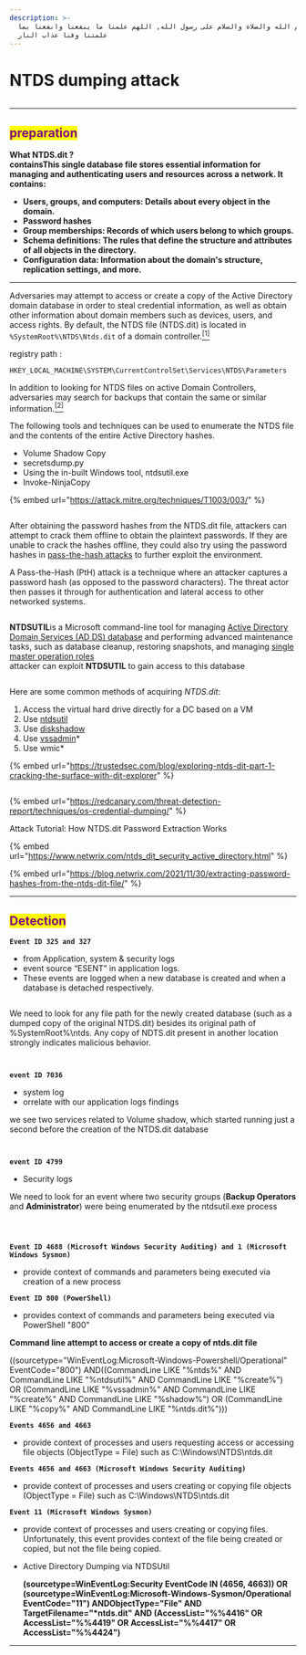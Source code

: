 ```yaml
---
description: >-
  بسم الله والصلاة والسلام على رسول الله, اللهم علمنا ما ينفعنا وانفعنا بما
  علمتنا وقنا عذاب النار
---
```


# NTDS dumping attack

<figure><img src="../.gitbook/assets/1713556290523.jpg" alt=""><figcaption></figcaption></figure>

***

## <mark style="color:purple;">preparation</mark>&#x20;

**What NTDS.dit ?**\
&#x20;**containsThis single database file stores essential information for managing and authenticating users and resources across a network. It contains:**&#x20;

* **Users, groups, and computers: Details about every object in the domain.**
* **Password hashes**
* **Group memberships: Records of which users belong to which groups.**
* **Schema definitions: The rules that define the structure and attributes of all objects in the directory.**
* **Configuration data: Information about the domain's structure, replication settings, and more.**&#x20;

***

Adversaries may attempt to access or create a copy of the Active Directory domain database in order to steal credential information, as well as obtain other information about domain members such as devices, users, and access rights. By default, the NTDS file (NTDS.dit) is located in `%SystemRoot%\NTDS\Ntds.dit` of a domain controller.[<sup>\[1\]</sup>](https://en.wikipedia.org/wiki/Active_Directory)

registry path :&#x20;

```
HKEY_LOCAL_MACHINE\SYSTEM\CurrentControlSet\Services\NTDS\Parameters
```

In addition to looking for NTDS files on active Domain Controllers, adversaries may search for backups that contain the same or similar information.[<sup>\[2\]</sup>](http://adsecurity.org/?p=1275)

The following tools and techniques can be used to enumerate the NTDS file and the contents of the entire Active Directory hashes.

* Volume Shadow Copy
* secretsdump.py
* Using the in-built Windows tool, ntdsutil.exe
* Invoke-NinjaCopy

{% embed url="https://attack.mitre.org/techniques/T1003/003/" %}

<figure><img src="../.gitbook/assets/Screenshot 2025-10-05 at 10-57-22 OS Credential Dumping NTDS Sub-technique T1003.003 - Enterprise MITRE ATT&#x26;CK®.png" alt=""><figcaption></figcaption></figure>

After obtaining the password hashes from the NTDS.dit file, attackers can attempt to crack them offline to obtain the plaintext passwords. If they are unable to crack the hashes offline, they could also try using the password hashes in [pass-the-hash attacks](https://academy.hackthebox.com/course/preview/password-attacks) to further exploit the environment.

A Pass-the-Hash (PtH) attack is a technique where an attacker captures a password hash (as opposed to the password characters). The threat actor then passes it through for authentication and lateral access to other networked systems.

<figure><img src="../.gitbook/assets/1_47PwbJ-KnIdHj7NWYafmvQ.png" alt=""><figcaption></figcaption></figure>

**NTDSUTIL**is a Microsoft command-line tool for managing [Active Directory Domain Services (AD DS) database](https://www.google.com/search?client=firefox-b-d\&sca_esv=efbb7c509a58d99b\&sxsrf=AE3TifPZ65_nlw3bvnyC-U7vU_KObrvokA%3A1759651369210\&q=Active+Directory+Domain+Services+%28AD+DS%29+database\&source=lnms\&fbs=AIIjpHxU7SXXniUZfeShr2fp4giZ1Y6MJ25_tmWITc7uy4KIeoJTKjrFjVxydQWqI2NcOhYPURIv2wPgv_w_sE_0Sc6QqqU7k8cSQndc5mTXCIWHa_uc-TjDJYRtLl-RKXlVOTL5mI-WiiglTJRFGvAEXXnfWyfSz0RcKTdc0SVijutDrGKDjzC7BDwXiykPpSqg3pwIolHdg3emZvghVVSMs5T2veRtSA\&sa=X\&ved=2ahUKEwjHs42vzIyQAxWNVaQEHTWBIHIQgK4QegQIARAC\&biw=1485\&bih=711\&dpr=1.25\&mstk=AUtExfDLiipAQh7xSIma1SrCgKkpA21WUX53WAP1fG0DRiZY87gdyZd6T9tvnE7AIu-tzrZIzdidAN2hfz5kUFxJ1OLz07Be4doY6fC_SL9lWBvwm5gi93fv5DWVkLk9IPjpAhVTi44w4YgWVIldszOpEaNw2zEyPI2cePvnB9nLMAvSdPy7p212TexhgDYRmkt-2S2h1FWVU3cK_N8fwDesdIYmFAG9Pq7050vbzlaE3eq9g6teXlxEY4aWylI8T-eo0HNZdr1VHiUkmujRTEUL9Fyu0nwuHai2Wz8IulN1weZulw\&csui=3) and performing advanced maintenance tasks, such as database cleanup, restoring snapshots, and managing [single master operation roles](https://www.google.com/search?client=firefox-b-d\&sca_esv=efbb7c509a58d99b\&sxsrf=AE3TifPZ65_nlw3bvnyC-U7vU_KObrvokA%3A1759651369210\&q=single+master+operation+roles\&source=lnms\&fbs=AIIjpHxU7SXXniUZfeShr2fp4giZ1Y6MJ25_tmWITc7uy4KIeoJTKjrFjVxydQWqI2NcOhYPURIv2wPgv_w_sE_0Sc6QqqU7k8cSQndc5mTXCIWHa_uc-TjDJYRtLl-RKXlVOTL5mI-WiiglTJRFGvAEXXnfWyfSz0RcKTdc0SVijutDrGKDjzC7BDwXiykPpSqg3pwIolHdg3emZvghVVSMs5T2veRtSA\&sa=X\&ved=2ahUKEwjHs42vzIyQAxWNVaQEHTWBIHIQgK4QegQIARAD\&biw=1485\&bih=711\&dpr=1.25\&mstk=AUtExfDLiipAQh7xSIma1SrCgKkpA21WUX53WAP1fG0DRiZY87gdyZd6T9tvnE7AIu-tzrZIzdidAN2hfz5kUFxJ1OLz07Be4doY6fC_SL9lWBvwm5gi93fv5DWVkLk9IPjpAhVTi44w4YgWVIldszOpEaNw2zEyPI2cePvnB9nLMAvSdPy7p212TexhgDYRmkt-2S2h1FWVU3cK_N8fwDesdIYmFAG9Pq7050vbzlaE3eq9g6teXlxEY4aWylI8T-eo0HNZdr1VHiUkmujRTEUL9Fyu0nwuHai2Wz8IulN1weZulw\&csui=3)\
attacker can exploit **NTDSUTIL** to gain access to this database

<figure><img src="../.gitbook/assets/untitled-1.png" alt=""><figcaption></figcaption></figure>

Here are some common methods of acquiring _NTDS.dit_:

1. Access the virtual hard drive directly for a DC based on a VM
2. Use [ntdsutil](https://learn.microsoft.com/en-us/previous-versions/windows/it-pro/windows-server-2012-r2-and-2012/cc753343\(v=ws.11\))
3. Use [diskshadow](https://learn.microsoft.com/en-us/windows-server/administration/windows-commands/diskshadow)
4. Use [vssadmin](https://learn.microsoft.com/en-us/windows-server/administration/windows-commands/vssadmin)\*
5. Use wmic\*

{% embed url="https://trustedsec.com/blog/exploring-ntds-dit-part-1-cracking-the-surface-with-dit-explorer" %}

<figure><img src="../.gitbook/assets/Screenshot 2025-10-05 at 11-34-50 OS Credential Dumping - Red Canary Threat Detection Report.png" alt=""><figcaption></figcaption></figure>

{% embed url="https://redcanary.com/threat-detection-report/techniques/os-credential-dumping/" %}



Attack Tutorial: How NTDS.dit Password Extraction Works

{% embed url="https://www.netwrix.com/ntds_dit_security_active_directory.html" %}

{% embed url="https://blog.netwrix.com/2021/11/30/extracting-password-hashes-from-the-ntds-dit-file/" %}

***

## <mark style="color:purple;">**Detection**</mark> <a href="#mcetoc_1i6eoeekd77" id="mcetoc_1i6eoeekd77"></a>

**`Event ID 325 and 327`**

* from Application, system & security logs&#x20;
* event source “ESENT” in application logs.
* These events are logged when a new database is created and when a database is detached respectively.

<figure><img src="../.gitbook/assets/3IURRM2RSbVCwyN2S6uB6maq1hnDpSSj.png" alt=""><figcaption></figcaption></figure>

We need to look for any file path for the newly created database (such as a dumped copy of the original NTDS.dit) besides its original path of %SystemRoot%\ntds. Any copy of NDTS.dit present in another location strongly indicates malicious behavior.

<figure><img src="../.gitbook/assets/iQ3uMZUAvlLn1RzlGFcFpIVlemB8j3QJ.png" alt=""><figcaption></figcaption></figure>

<figure><img src="../.gitbook/assets/eMU7bf5V2yxXt6XT1AOZoO3a9yHJabJq.png" alt=""><figcaption></figcaption></figure>

**`event ID 7036`**

* system log
* orrelate with our application logs findings

we see two services related to Volume shadow, which started running just a second before the creation of the NTDS.dit database

<div><figure><img src="../.gitbook/assets/oBNgv6jHsVVghDJ6hj1DUDDN5tyVUNRd.png" alt=""><figcaption></figcaption></figure> <figure><img src="../.gitbook/assets/75zsF7AJuAbRORKr5l0OzonTZncDmM7r.png" alt=""><figcaption></figcaption></figure></div>

**`event ID 4799`**

* Security logs

We need to look for an event where two security groups (**Backup Operators** and **Administrator**) were being enumerated by the ntdsutil.exe process

<div><figure><img src="../.gitbook/assets/RNJ4oowM5sX9nQC9C76Pcw9N9mtqyjo2.png" alt=""><figcaption></figcaption></figure> <figure><img src="../.gitbook/assets/kDXevyt4I2DOyauaRrPICBTuVGeEdKVX.png" alt=""><figcaption></figcaption></figure></div>

<figure><img src="../.gitbook/assets/UwOL5WzSmuj7WTx6hF3wL4aauMofpdK2.png" alt=""><figcaption></figcaption></figure>

**`Event ID 4688 (Microsoft Windows Security Auditing) and 1 (Microsoft Windows Sysmon)`**

* provide context of commands and parameters being executed via creation of a new process

**`Event ID 800 (PowerShell)`**

* provides context of commands and parameters being executed via PowerShell "800"

**Command line attempt to access or create a copy of ntds.dit file**

((sourcetype="WinEventLog:Microsoft-Windows-Powershell/Operational" EventCode="800") AND((CommandLine LIKE "%ntds%" AND CommandLine LIKE "%ntdsutil%" AND CommandLine LIKE "%create%") OR (CommandLine LIKE "%vssadmin%" AND CommandLine LIKE "%create%" AND CommandLine LIKE "%shadow%") OR (CommandLine LIKE "%copy%" AND CommandLine LIKE "%ntds.dit%")))

**`Events 4656 and 4663`**&#x20;

* provide context of processes and users requesting access or accessing file objects (ObjectType = File) such as C:\Windows\NTDS\ntds.dit

**`Events 4656 and 4663 (Microsoft Windows Security Auditing)`**

* &#x20;provide context of processes and users creating or copying file objects (ObjectType = File) such as C:\Windows\NTDS\ntds.dit

**`Event 11 (Microsoft Windows Sysmon)`**

* &#x20;provide context of processes and users creating or copying files. Unfortunately, this event provides context of the file being created or copied, but not the file being copied.
*   Active Directory Dumping via NTDSUtil

    **(sourcetype=WinEventLog:Security EventCode IN (4656, 4663)) OR (sourcetype=WinEventLog:Microsoft-Windows-Sysmon/Operational EventCode="11") ANDObjectType="File" AND TargetFilename="\*ntds.dit" AND (AccessList="%%4416" OR AccessList="%%4419" OR AccessList="%%4417" OR AccessList="%%4424")**

***
